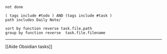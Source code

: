
````tasks
not done

( tags include #todo ) AND (tags include #task ) 
path includes Daily Note/

sort by function reverse task.file.path
group by function reverse  task.file.filename 
````

---
[[Aide Obsidian tasks]]